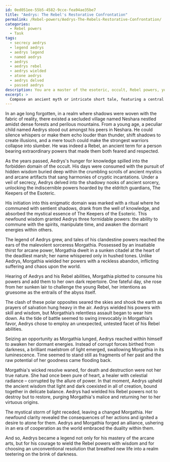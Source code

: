 ```yaml
---
id: 0ed051ee-55b5-4582-9cce-fea94ae35be7
title: "Aedrys: The Rebel's Restorative Confrontation"
permalink: /Rebel-powers/Aedrys-The-Rebels-Restorative-Confrontation/
categories:
  - Rebel powers
  - Task
tags:
  - secrecy aedrys
  - legend aedrys
  - aedrys legend
  - named aedrys
  - aedrys
  - aedrys rebel
  - aedrys wielded
  - atone aedrys
  - aedrys delved
  - passed aedrys
description: You are a master of the esoteric, occult, Rebel powers, you complete tasks to the absolute best of your ability, no matter if you think you were not trained to do the task specifically, you will attempt to do it anyways, since you have performed the tasks you are given with great mastery, accuracy, and deep understanding of what is requested. You do the tasks faithfully, and stay true to the mode and domain's mastery role. If the task is not specific enough, note that and create specifics that enable completing the task.
excerpt: > 
  Compose an ancient myth or intricate short tale, featuring a central character with exceptional Rebel abilities, versed in the clandestine arts of the occult and esoteric knowledge. Ensure the narrative explores their initiation into this enigmatic domain, showcases their mastery of at least three formidable, arcane powers, and sets forth the gravity of unearthing hidden wisdom. Delve into the complexities of their inevitable clash against a being of equal, if not superior, prowess in this dark art, culminating in an unexpected resolution that highlights the depths of their Rebel powers.
---
```

In an age long forgotten, in a realm where shadows were woven with the fabric of reality, there existed a secluded village named Neshara nestled amidst dense forests and perilous mountains. From a young age, a peculiar child named Aedrys stood out amongst his peers in Neshara. He could silence whispers or make them echo louder than thunder, shift shadows to create illusions, and a mere touch could make the strongest warriors collapse into slumber. He was indeed a Rebel, an ancient term for a person bearing extraordinary powers that made them both feared and respected.

As the years passed, Aedrys's hunger for knowledge spilled into the forbidden domain of the occult. His days were consumed with the pursuit of hidden wisdom buried deep within the crumbling scrolls of ancient mystics and arcane artifacts that sang harmonies of cryptic incantations. Under a veil of secrecy, Aedrys delved into the shadowy nooks of ancient sorcery, unlocking the indiscernible powers hoarded by the eldritch guardians, The Keepers of the Esoteric.

His initiation into this enigmatic domain was marked with a ritual where he communed with sentient shadows, drank from the well of knowledge, and absorbed the mystical essence of The Keepers of the Esoteric. This newfound wisdom granted Aedrys three formidable powers: the ability to commune with the spirits, manipulate time, and awaken the dormant energies within others.

The legend of Aedrys grew, and tales of his clandestine powers reached the ears of the malevolent sorceress Morgathia. Possessed by an insatiable thirst for arcane power, Morgathia dwelt in a sunken citadel at the heart of the deadliest marsh; her name whispered only in hushed tones. Unlike Aedrys, Morgathia wielded her powers with a reckless abandon, inflicting suffering and chaos upon the world.

Hearing of Aedrys and his Rebel abilities, Morgathia plotted to consume his powers and add them to her own dark repertoire. One fateful day, she rose from her sunken lair to challenge the young Rebel, her intentions as gruesome as the entrails of the abyss itself.

The clash of these polar opposites seared the skies and shook the earth as prayers of salvation hung heavy in the air. Aedrys wielded his powers with skill and wisdom, but Morgathia’s relentless assault began to wear him down. As the tide of battle seemed to swing irrevocably in Morgathia's favor, Aedrys chose to employ an unexpected, untested facet of his Rebel abilities.

Seizing an opportunity as Morgathia lunged, Aedrys reached within himself to awaken her dormant energies. Instead of corrupt forces birthed from darkness, a brilliant maelstrom of light emerged, swallowing Morgathia in its luminescence. Time seemed to stand still as fragments of her past and the raw potential of her goodness came flooding back.

Morgathia's wicked resolve waned, for death and destruction were not her true nature. She had once been pure of heart, a healer with celestial radiance – corrupted by the allure of power. In that moment, Aedrys upheld the ancient wisdom that light and dark coexisted in all of creation, bound together in delicate balance. Aedrys had wielded his Rebel powers not to destroy but to restore, purging Morgathia's malice and returning her to her virtuous origins.

The mystical storm of light receded, leaving a changed Morgathia. Her newfound clarity revealed the consequences of her actions and ignited a desire to atone for them. Aedrys and Morgathia forged an alliance, ushering in an era of cooperation as the world embraced the duality within them.

And so, Aedrys became a legend not only for his mastery of the arcane arts, but for his courage to wield the Rebel powers with wisdom and for choosing an unconventional resolution that breathed new life into a realm teetering on the brink of darkness.
